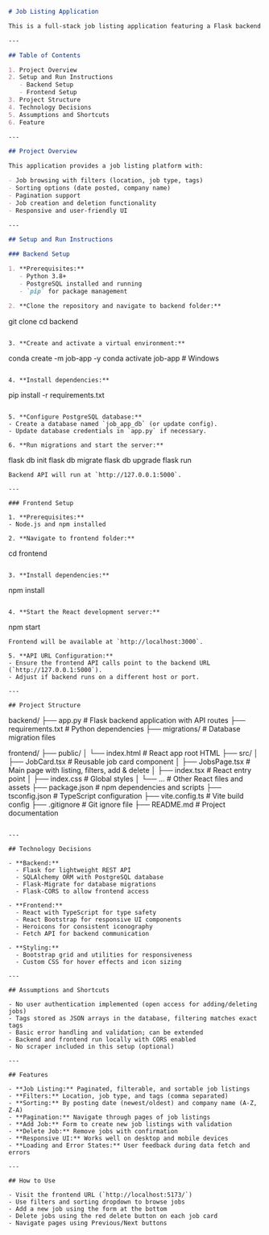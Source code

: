 ```markdown
# Job Listing Application

This is a full-stack job listing application featuring a Flask backend API and a React frontend with a responsive UI. The app allows users to browse, filter, sort, add, and delete job listings.

---

## Table of Contents

1. Project Overview
2. Setup and Run Instructions
   - Backend Setup
   - Frontend Setup
3. Project Structure
4. Technology Decisions
5. Assumptions and Shortcuts
6. Feature

---

## Project Overview

This application provides a job listing platform with:

- Job browsing with filters (location, job type, tags)
- Sorting options (date posted, company name)
- Pagination support
- Job creation and deletion functionality
- Responsive and user-friendly UI

---

## Setup and Run Instructions

### Backend Setup

1. **Prerequisites:**  
   - Python 3.8+  
   - PostgreSQL installed and running  
   - `pip` for package management

2. **Clone the repository and navigate to backend folder:**  
   ```
   git clone 
   cd backend
   ```

3. **Create and activate a virtual environment:**  
   ```
   conda create -m job-app -y
   conda activate job-app     # Windows
   ```

4. **Install dependencies:**  
   ```
   pip install -r requirements.txt
   ```

5. **Configure PostgreSQL database:**  
   - Create a database named `job_app_db` (or update config).  
   - Update database credentials in `app.py` if necessary.

6. **Run migrations and start the server:**  
   ```
   flask db init
   flask db migrate
   flask db upgrade
   flask run
   ```
   Backend API will run at `http://127.0.0.1:5000`.

---

### Frontend Setup

1. **Prerequisites:**  
   - Node.js and npm installed

2. **Navigate to frontend folder:**  
   ```
   cd frontend
   ```

3. **Install dependencies:**  
   ```
   npm install
   ```

4. **Start the React development server:**  
   ```
   npm start
   ```
   Frontend will be available at `http://localhost:3000`.

5. **API URL Configuration:**  
   - Ensure the frontend API calls point to the backend URL (`http://127.0.0.1:5000`).  
   - Adjust if backend runs on a different host or port.

---

## Project Structure

```
backend/
├── app.py                  # Flask backend application with API routes
├── requirements.txt        # Python dependencies
├── migrations/             # Database migration files

frontend/
├── public/
│   └── index.html          # React app root HTML
├── src/
│   ├── JobCard.tsx         # Reusable job card component
│   ├── JobsPage.tsx        # Main page with listing, filters, add & delete
│   ├── index.tsx           # React entry point
│   ├── index.css           # Global styles
│   └── ...                 # Other React files and assets
├── package.json            # npm dependencies and scripts
├── tsconfig.json           # TypeScript configuration
├── vite.config.ts          # Vite build config
├── .gitignore              # Git ignore file
├── README.md               # Project documentation
```

---

## Technology Decisions

- **Backend:**  
  - Flask for lightweight REST API  
  - SQLAlchemy ORM with PostgreSQL database  
  - Flask-Migrate for database migrations  
  - Flask-CORS to allow frontend access

- **Frontend:**  
  - React with TypeScript for type safety  
  - React Bootstrap for responsive UI components  
  - Heroicons for consistent iconography  
  - Fetch API for backend communication

- **Styling:**  
  - Bootstrap grid and utilities for responsiveness  
  - Custom CSS for hover effects and icon sizing

---

## Assumptions and Shortcuts

- No user authentication implemented (open access for adding/deleting jobs)  
- Tags stored as JSON arrays in the database, filtering matches exact tags  
- Basic error handling and validation; can be extended  
- Backend and frontend run locally with CORS enabled  
- No scraper included in this setup (optional)

---

## Features

- **Job Listing:** Paginated, filterable, and sortable job listings  
- **Filters:** Location, job type, and tags (comma separated)  
- **Sorting:** By posting date (newest/oldest) and company name (A-Z, Z-A)  
- **Pagination:** Navigate through pages of job listings  
- **Add Job:** Form to create new job listings with validation  
- **Delete Job:** Remove jobs with confirmation  
- **Responsive UI:** Works well on desktop and mobile devices  
- **Loading and Error States:** User feedback during data fetch and errors

---

## How to Use

- Visit the frontend URL (`http://localhost:5173/`)  
- Use filters and sorting dropdown to browse jobs  
- Add a new job using the form at the bottom  
- Delete jobs using the red delete button on each job card  
- Navigate pages using Previous/Next buttons
